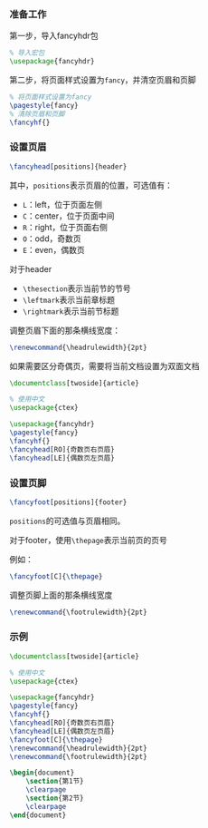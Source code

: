 ### 准备工作

第一步，导入fancyhdr包

```tex
% 导入宏包
\usepackage{fancyhdr}
```

第二步，将页面样式设置为`fancy`，并清空页眉和页脚

```tex
% 将页面样式设置为fancy
\pagestyle{fancy}
% 清除页眉和页脚
\fancyhf{}
```

### 设置页眉

```tex
\fancyhead[positions]{header}
```

其中，`positions`表示页眉的位置，可选值有：

* `L`：left，位于页面左侧
* `C`：center，位于页面中间
* `R`：right，位于页面右侧
* `O`：odd，奇数页
* `E`：even，偶数页

对于header

* `\thesection`表示当前节的节号
* `\leftmark`表示当前章标题
* `\rightmark`表示当前节标题

调整页眉下面的那条横线宽度：

```tex
\renewcommand{\headrulewidth}{2pt}
```

如果需要区分奇偶页，需要将当前文档设置为双面文档

```tex
\documentclass[twoside]{article}

% 使用中文
\usepackage{ctex}

\usepackage{fancyhdr}
\pagestyle{fancy}
\fancyhf{}
\fancyhead[RO]{奇数页右页眉}
\fancyhead[LE]{偶数页左页眉}
```

### 设置页脚

```tex
\fancyfoot[positions]{footer}
```

`positions`的可选值与页眉相同。

对于footer，使用`\thepage`表示当前页的页号

例如：

```tex
\fancyfoot[C]{\thepage}
```

调整页脚上面的那条横线宽度

```tex
\renewcommand{\footrulewidth}{2pt}
```

### 示例

```tex
\documentclass[twoside]{article}

% 使用中文
\usepackage{ctex}

\usepackage{fancyhdr}
\pagestyle{fancy}
\fancyhf{}
\fancyhead[RO]{奇数页右页眉}
\fancyhead[LE]{偶数页左页眉}
\fancyfoot[C]{\thepage}
\renewcommand{\headrulewidth}{2pt}
\renewcommand{\footrulewidth}{2pt}

\begin{document}
	\section{第1节}
	\clearpage
	\section{第2节}
	\clearpage
\end{document}
```
